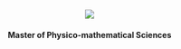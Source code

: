 <h1 align='center'><img src="https://readme-typing-svg.herokuapp.com?font=&color=F19CBB&center=true&vCenter=true&width=500&lines=Hi+there%2C+I'm+Anna+%F0%9F%A4%8D;I'm+Junior+FrontEnd+developer&height=50"</h1>

<h4 align='center'>Master of Physico-mathematical Sciences</h4>
